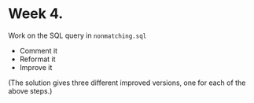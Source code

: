 # Week 4.

Work on the SQL query in `nonmatching.sql`
- Comment it
- Reformat it
- Improve it

(The solution gives three different improved versions, one for each of the above steps.)
